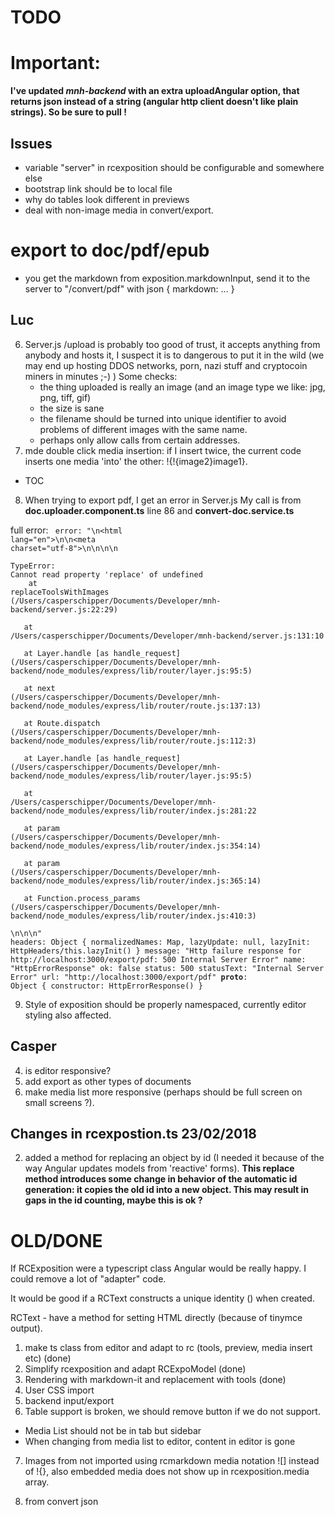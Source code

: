 # TODO

# Important:

__I've updated *mnh-backend* with an extra uploadAngular option, that returns json instead of a string (angular http client doesn't like plain strings). So be sure to pull !__

## Issues
* variable "server" in rcexposition should be configurable and somewhere else
* bootstrap link should be to local file
* why do tables look different in previews
* deal with non-image media in convert/export.

# export to doc/pdf/epub
* you get the markdown from exposition.markdownInput, send it to the server to "/convert/pdf" with json { markdown: ... }


## Luc
6. Server.js /upload is probably too good of trust, it accepts anything from anybody and hosts it, I suspect it is to dangerous to put it in the wild (we may end up hosting DDOS networks, porn, nazi stuff and cryptocoin miners in minutes ;-) )
Some checks:
	- the thing uploaded is really an image (and an image type we like: jpg, png, tiff, gif)
	- the size is sane
	- the filename should be turned into unique identifier to avoid problems of different images with the same name.
	- perhaps only allow calls from certain addresses.
7. mde double click media insertion: if I insert twice, the current code inserts one media 'into' the other: !{!{image2}image1}.
* TOC

8. When trying to export pdf, I get an error in Server.js
My call is from __doc.uploader.component.ts__ line 86
and __convert-doc.service.ts__ 

full error:
<code>
error: "<!DOCTYPE html>\n<html lang=\"en\">\n<head>\n<meta charset=\"utf-8\">\n<title>Error</title>\n</head>\n<body>\n<pre>TypeError: Cannot read property &#39;replace&#39; of undefined<br> &nbsp; &nbsp;at replaceToolsWithImages (/Users/casperschipper/Documents/Developer/mnh-backend/server.js:22:29)<br> &nbsp; &nbsp;at /Users/casperschipper/Documents/Developer/mnh-backend/server.js:131:10<br> &nbsp; &nbsp;at Layer.handle [as handle_request] (/Users/casperschipper/Documents/Developer/mnh-backend/node_modules/express/lib/router/layer.js:95:5)<br> &nbsp; &nbsp;at next (/Users/casperschipper/Documents/Developer/mnh-backend/node_modules/express/lib/router/route.js:137:13)<br> &nbsp; &nbsp;at Route.dispatch (/Users/casperschipper/Documents/Developer/mnh-backend/node_modules/express/lib/router/route.js:112:3)<br> &nbsp; &nbsp;at Layer.handle [as handle_request] (/Users/casperschipper/Documents/Developer/mnh-backend/node_modules/express/lib/router/layer.js:95:5)<br> &nbsp; &nbsp;at /Users/casperschipper/Documents/Developer/mnh-backend/node_modules/express/lib/router/index.js:281:22<br> &nbsp; &nbsp;at param (/Users/casperschipper/Documents/Developer/mnh-backend/node_modules/express/lib/router/index.js:354:14)<br> &nbsp; &nbsp;at param (/Users/casperschipper/Documents/Developer/mnh-backend/node_modules/express/lib/router/index.js:365:14)<br> &nbsp; &nbsp;at Function.process_params (/Users/casperschipper/Documents/Developer/mnh-backend/node_modules/express/lib/router/index.js:410:3)</pre>\n</body>\n</html>\n"
headers: Object { normalizedNames: Map, lazyUpdate: null, lazyInit: HttpHeaders/this.lazyInit() }
message: "Http failure response for http://localhost:3000/export/pdf: 500 Internal Server Error"
name: "HttpErrorResponse"
ok: false
status: 500
statusText: "Internal Server Error"
url: "http://localhost:3000/export/pdf"
__proto__: Object { constructor: HttpErrorResponse() }
</code>

9. Style of exposition should be properly namespaced, currently editor styling also affected.



## Casper
4. is editor responsive?
5. add export as other types of documents
7. make media list more responsive (perhaps should be full screen on small screens ?).

## Changes in rcexpostion.ts 23/02/2018

2. added a method for replacing an object by id (I needed it because of the way Angular updates models from 'reactive' forms). 
__This replace method introduces some change in behavior of the automatic id generation: it copies the old id into a new object. This may result in gaps in the id counting, maybe this is ok ?__

# OLD/DONE
If RCExposition were a typescript class Angular would be really happy.
I could remove a lot of "adapter" code.

It would be good if a RCText constructs a unique identity (<tag id="">) when created.

RCText - have a method for setting HTML directly (because of tinymce output).

1. make ts class from editor and adapt to rc (tools, preview, media insert etc) (done)
2. Simplify rcexposition and adapt RCExpoModel (done)
3. Rendering with markdown-it and replacement with tools (done)
4. User CSS import
6. backend input/export
7. Table support is broken, we should remove button if we do not support.
* Media List should not be in tab but sidebar
* When changing from media list to editor, content in editor is gone
7. Images from not imported using rcmarkdown media notation ![] instead of !{}, 
also embedded media does not show up in rcexposition.media array.

6. from convert json
